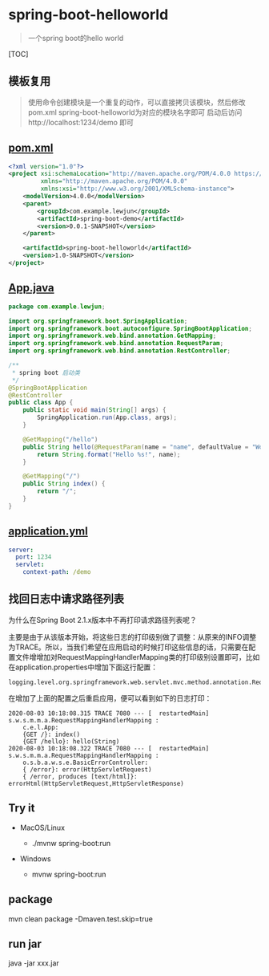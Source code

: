 # spring-boot-helloworld

> 一个spring boot的hello world

[TOC]

## 模板复用

> 使用命令创建模块是一个重复的动作，可以直接拷贝该模块，然后修改pom.xml
<artifactId>spring-boot-helloworld</artifactId>为对应的模块名字即可
启动后访问 http://localhost:1234/demo 即可

## [pom.xml](pom.xml)

```xml
<?xml version="1.0"?>
<project xsi:schemaLocation="http://maven.apache.org/POM/4.0.0 https://maven.apache.org/xsd/maven-4.0.0.xsd"
         xmlns="http://maven.apache.org/POM/4.0.0"
         xmlns:xsi="http://www.w3.org/2001/XMLSchema-instance">
    <modelVersion>4.0.0</modelVersion>
    <parent>
        <groupId>com.example.lewjun</groupId>
        <artifactId>spring-boot-demo</artifactId>
        <version>0.0.1-SNAPSHOT</version>
    </parent>

    <artifactId>spring-boot-helloworld</artifactId>
    <version>1.0-SNAPSHOT</version>
</project>
```

## [App.java](src/main/java/com/example/lewjun/App.java)

```java
package com.example.lewjun;

import org.springframework.boot.SpringApplication;
import org.springframework.boot.autoconfigure.SpringBootApplication;
import org.springframework.web.bind.annotation.GetMapping;
import org.springframework.web.bind.annotation.RequestParam;
import org.springframework.web.bind.annotation.RestController;

/**
 * spring boot 启动类
 */
@SpringBootApplication
@RestController
public class App {
    public static void main(String[] args) {
        SpringApplication.run(App.class, args);
    }

    @GetMapping("/hello")
    public String hello(@RequestParam(name = "name", defaultValue = "World") String name) {
        return String.format("Hello %s!", name);
    }

    @GetMapping("/")
    public String index() {
        return "/";
    }
}
```

## [application.yml](src/main/resources/application.yml)

```yaml
server:
  port: 1234
  servlet:
    context-path: /demo
```

## 找回日志中请求路径列表
为什么在Spring Boot 2.1.x版本中不再打印请求路径列表呢？

主要是由于从该版本开始，将这些日志的打印级别做了调整：从原来的INFO调整为TRACE。所以，当我们希望在应用启动的时候打印这些信息的话，只需要在配置文件增增加对RequestMappingHandlerMapping类的打印级别设置即可，比如在application.properties中增加下面这行配置：

```properties
logging.level.org.springframework.web.servlet.mvc.method.annotation.RequestMappingHandlerMapping=trace
```

在增加了上面的配置之后重启应用，便可以看到如下的日志打印：
```log
2020-08-03 10:18:08.315 TRACE 7080 --- [  restartedMain] s.w.s.m.m.a.RequestMappingHandlerMapping : 
	c.e.l.App:
	{GET /}: index()
	{GET /hello}: hello(String)
2020-08-03 10:18:08.322 TRACE 7080 --- [  restartedMain] s.w.s.m.m.a.RequestMappingHandlerMapping : 
	o.s.b.a.w.s.e.BasicErrorController:
	{ /error}: error(HttpServletRequest)
	{ /error, produces [text/html]}: errorHtml(HttpServletRequest,HttpServletResponse)
```

## Try it

* MacOS/Linux
    * ./mvnw spring-boot:run

* Windows
    * mvnw spring-boot:run

## package

mvn clean package -Dmaven.test.skip=true

## run jar

java -jar xxx.jar

